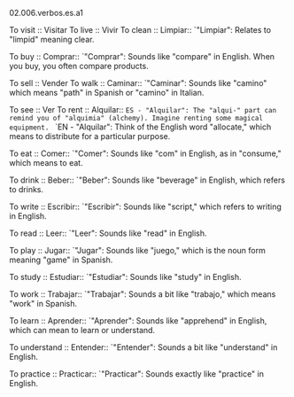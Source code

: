 02.006.verbos.es.a1




To visit :: Visitar
To live :: Vivir
To clean :: Limpiar::
`"Limpiar": Relates to "limpid" meaning clear.

To buy :: Comprar::
`"Comprar": Sounds like "compare" in English. When you buy, you often compare products.

To sell :: Vender
To walk :: Caminar::
`"Caminar": Sounds like "camino" which means "path" in Spanish or "camino" in Italian.

To see :: Ver
To rent :: Alquilar::
`ES - "Alquilar": The "alqui-" part can remind you of "alquimia" (alchemy). Imagine renting some magical equipment.
`
`EN - "Alquilar": Think of the English word "allocate," which means to distribute for a particular purpose.

To eat :: Comer::
`"Comer": Sounds like "com" in English, as in "consume," which means to eat.

To drink :: Beber::
`"Beber": Sounds like "beverage" in English, which refers to drinks.

To write :: Escribir::
`"Escribir": Sounds like "script," which refers to writing in English.

To read :: Leer::
`"Leer": Sounds like "read" in English.

To play :: Jugar::
`"Jugar": Sounds like "juego," which is the noun form meaning "game" in Spanish.

To study :: Estudiar::
`"Estudiar": Sounds like "study" in English.

To work :: Trabajar::
`"Trabajar": Sounds a bit like "trabajo," which means "work" in Spanish.

To learn :: Aprender::
`"Aprender": Sounds like "apprehend" in English, which can mean to learn or understand.

To understand :: Entender::
`"Entender": Sounds a bit like "understand" in English.

To practice :: Practicar::
`"Practicar": Sounds exactly like "practice" in English.













